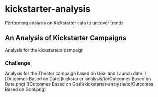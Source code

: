 # kickstarter-analysis
Performing analysis on Kickstarter data to uncover trends
## An Analysis of Kickstarter Campaigns
Analysis for the kickstarters campaign
### Challenge
Analysis for the Theater campaign based on Goal and Launch date.
![Outcomes Based on Date](kickstarter-analysis/to/Outcomes Based on Date.png)
![Outcomes Based on Goal](kickstarter-analysis/to/Outcomes Based on Goal.png)
